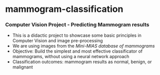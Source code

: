 # mammogram-classification

### Computer Vision Project - Predicting Mammogram results
- This is a didactic project to showcase some basic principles in Computer Vision and image pre-processing
- We are using images from the *Mini-MIAS database of mammograms* 
- Objective: Build the simplest and most effective classificator of mammograms, without using a neural network approach
- Classification outcomes: mammogram results as normal, benign, or malignant
